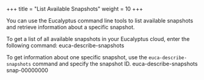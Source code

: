 +++
title = "List Available Snapshots"
weight = 10
+++

You can use the Eucalyptus command line tools to list available snapshots and retrieve information about a specific snapshot. 

To get a list of all available snapshots in your Eucalyptus cloud, enter the following command: 
    euca-describe-snapshots

To get information about one specific snapshot, use the `euca-describe-snapshots` command and specify the snapshot ID. 
    euca-describe-snapshots snap-00000000

